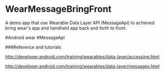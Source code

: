 WearMessageBringFront
===

A demo app that use Wearable Data Layer API (MessageApi) to achieved bring wear's app and handheld app back and forth to front.

\#Android wear  \#MessageApi


###Reference and tutorials

http://developer.android.com/training/wearables/data-layer/accessing.html

http://developer.android.com/training/wearables/data-layer/messages.html